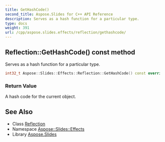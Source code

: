 ```yaml
---
title: GetHashCode()
second_title: Aspose.Slides for C++ API Reference
description: Serves as a hash function for a particular type.
type: docs
weight: 391
url: /cpp/aspose.slides.effects/reflection/gethashcode/
---
```

## Reflection::GetHashCode() const method


Serves as a hash function for a particular type.

```cpp
int32_t Aspose::Slides::Effects::Reflection::GetHashCode() const override
```


### Return Value

A hash code for the current object.

## See Also

* Class [Reflection](./)
* Namespace [Aspose::Slides::Effects](../)
* Library [Aspose.Slides](../../)